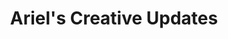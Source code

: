 ---
title: "Ariel's Creative Updates"
contact_info: "Creative Technologist & Design Innovator"
portfolio_link: "https://arielchuri.sparklelabs.com"
linkedin_link: "https://linkedin.com/in/arielchuri"
cta_text: "Connect & Create"
cta_link: "mailto:ariel@sparklelabs.com"
recipient_email: "subscriber@example.com"
---